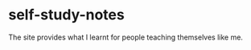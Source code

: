 self-study-notes
================

The site provides what I learnt for people teaching themselves like me.
